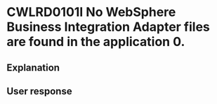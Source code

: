 # CWLRD0101I No WebSphere Business Integration Adapter files are found in the application 0.

## Explanation

## User response